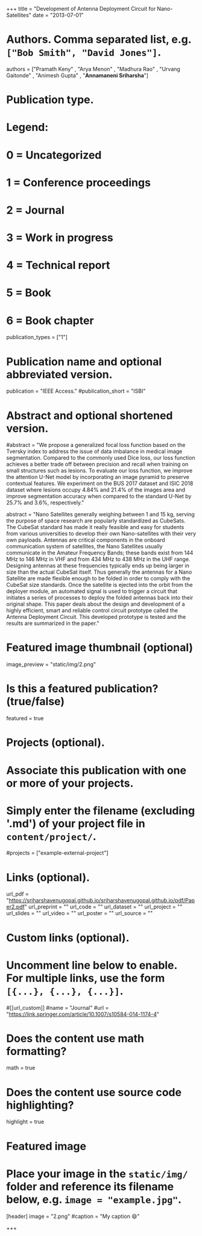 +++
title = "Development of Antenna Deployment Circuit for Nano-Satellites"
date = "2013-07-01"

# Authors. Comma separated list, e.g. `["Bob Smith", "David Jones"]`.

authors = ["Pramath Keny" , "Arya Menon" , "Madhura Rao" , "Urvang Gaitonde" , "Animesh Gupta" , "**Annamaneni Sriharsha**"]

# Publication type.
# Legend:
# 0 = Uncategorized
# 1 = Conference proceedings
# 2 = Journal
# 3 = Work in progress
# 4 = Technical report
# 5 = Book
# 6 = Book chapter
publication_types = ["1"]

# Publication name and optional abbreviated version.
publication = "IEEE Access."
#publication_short = "ISBI"

# Abstract and optional shortened version.

#abstract = "We propose a generalized focal loss function based on the Tversky index to address the issue of data imbalance in medical image segmentation. Compared to the commonly used Dice loss, our loss function achieves a better trade off between precision and recall when training on small structures such as lesions. To evaluate our loss function, we improve the attention U-Net model by incorporating an image pyramid to preserve contextual features. We experiment on the BUS 2017 dataset and ISIC 2018 dataset where lesions occupy 4.84% and 21.4% of the images area and improve segmentation accuracy when compared to the standard U-Net by 25.7% and 3.6%, respectively."

abstract = "Nano Satellites generally weighing between 1 and 15 kg, serving the purpose of space research are popularly standardized as CubeSats. The CubeSat standard has made it really feasible and easy for students from various universities to develop their own Nano-satellites with their very own payloads. Antennas are critical components in the onboard communication system of satellites, the Nano Satellites usually communicate in the Amateur Frequency Bands; these bands exist from 144 MHz to 146 MHz in VHF and from 434 MHz to 438 MHz in the UHF range. Designing antennas at these frequencies typically ends up being larger in size than the actual CubeSat itself. Thus generally the antennas for a Nano Satellite are made flexible enough to be folded in order to comply with the CubeSat size standards. Once the satellite is ejected into the orbit from the deployer module, an automated signal is used to trigger a circuit that initiates a series of processes to deploy the folded antennas back into their original shape. This paper deals about the design and development of a highly efficient, smart and reliable control circuit prototype called the Antenna Deployment Circuit. This developed prototype is tested and the results are summarized in the paper."

# Featured image thumbnail (optional)
image_preview = "static/img/2.png"

# Is this a featured publication? (true/false)
featured = true

# Projects (optional).
#   Associate this publication with one or more of your projects.
#   Simply enter the filename (excluding '.md') of your project file in `content/project/`.
#projects = ["example-external-project"]

# Links (optional).
url_pdf = "https://sriharshavenugopal.github.io/sriharshavenugopal.github.io/pdf/Paper2.pdf"
url_preprint = ""
url_code = ""
url_dataset = ""
url_project = ""
url_slides = ""
url_video = ""
url_poster = ""
url_source = ""

# Custom links (optional).
#   Uncomment line below to enable. For multiple links, use the form `[{...}, {...}, {...}]`.
#[[url_custom]]
#name = "Journal"
#url = "https://link.springer.com/article/10.1007/s10584-014-1174-4"

# Does the content use math formatting?
math = true

# Does the content use source code highlighting?
highlight = true
  
# Featured image
# Place your image in the `static/img/` folder and reference its filename below, e.g. `image = "example.jpg"`.
[header]
image = "2.png"
#caption = "My caption :smile:"

+++
